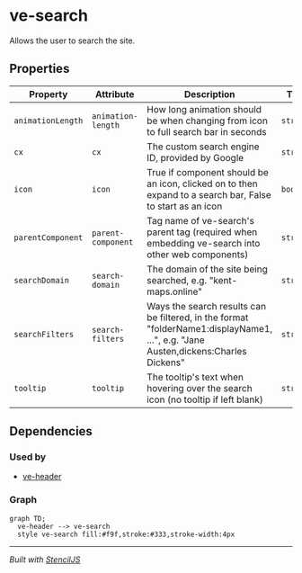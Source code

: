 # ve-search

Allows the user to search the site.

## Properties

| Property          | Attribute          | Description                                                                                                                        | Type      | Default     |
| ----------------- | ------------------ | ---------------------------------------------------------------------------------------------------------------------------------- | --------- | ----------- |
| `animationLength` | `animation-length` | How long animation should be when changing from icon to full search bar in seconds                                                 | `string`  | `"0"`       |
| `cx`              | `cx`               | The custom search engine ID, provided by Google                                                                                    | `string`  | `undefined` |
| `icon`            | `icon`             | True if component should be an icon, clicked on to then expand to a search bar, False to start as an icon                          | `boolean` | `false`     |
| `parentComponent` | `parent-component` | Tag name of ve-search's parent tag (required when embedding ve-search into other web components)                                   | `string`  | `""`        |
| `searchDomain`    | `search-domain`    | The domain of the site being searched, e.g. "kent-maps.online"                                                                     | `string`  | `undefined` |
| `searchFilters`   | `search-filters`   | Ways the search results can be filtered, in the format "folderName1:displayName1, ...", e.g. "Jane Austen,dickens:Charles Dickens" | `string`  | `undefined` |
| `tooltip`         | `tooltip`          | The tooltip's text when hovering over the search icon (no tooltip if left blank)                                                   | `string`  | `""`        |

## Dependencies

### Used by

 - [ve-header](../ve-header)

### Graph
```mermaid
graph TD;
  ve-header --> ve-search
  style ve-search fill:#f9f,stroke:#333,stroke-width:4px
```

----------------------------------------------

*Built with [StencilJS](https://stenciljs.com/)*
